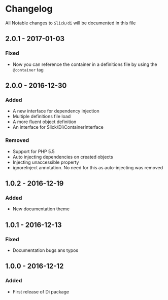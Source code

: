 # Changelog

All Notable changes to `Slick/di` will be documented in this file

## 2.0.1 - 2017-01-03

### Fixed
- Now you can reference the container in a definitions file by using the
  ``@container`` tag

## 2.0.0 - 2016-12-30

### Added
- A new interface for dependency injection
- Multiple definitions file load
- A more fluent object definition
- An interface for Slick\\Di\\ContainerInterface

### Removed
- Support for PHP 5.5
- Auto injecting dependencies on created objects
- Injecting unaccessible property
- ignoreInject annotation. No need for this as auto-injecting was removed

## 1.0.2 - 2016-12-19

### Added
- New documentation theme

## 1.0.1 - 2016-12-13

### Fixed
- Documentation bugs ans typos

## 1.0.0 - 2016-12-12

### Added
- First release of Di package

